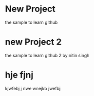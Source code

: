 # New Project
the sample to learn github

# new Project 2
the sample to learn github 2 by nitin singh

# hje fjnj 
kjwfebj j nwe wnejkb jwefbj